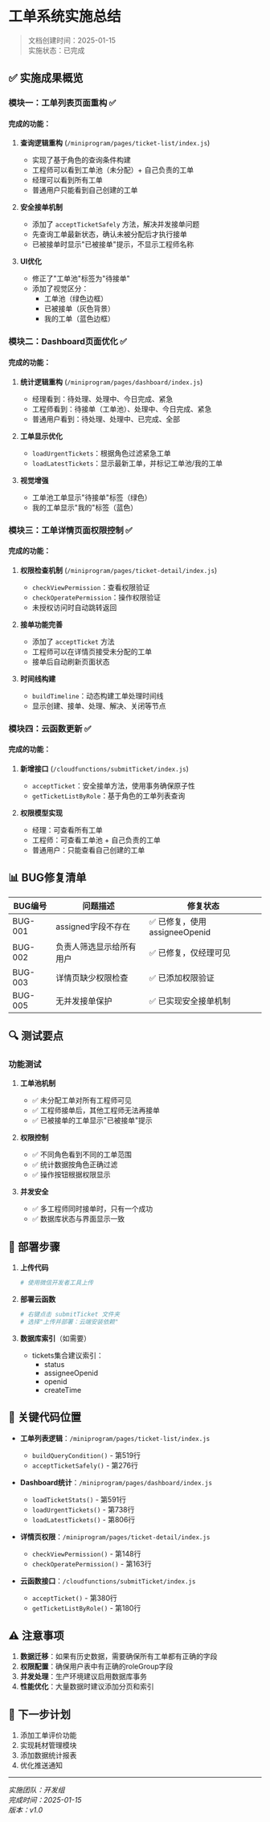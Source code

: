 # 工单系统实施总结

> 文档创建时间：2025-01-15  
> 实施状态：已完成

## ✅ 实施成果概览

### 模块一：工单列表页面重构 ✅

#### 完成的功能：
1. **查询逻辑重构** (`/miniprogram/pages/ticket-list/index.js`)
   - 实现了基于角色的查询条件构建
   - 工程师可以看到工单池（未分配）+ 自己负责的工单
   - 经理可以看到所有工单
   - 普通用户只能看到自己创建的工单

2. **安全接单机制** 
   - 添加了 `acceptTicketSafely` 方法，解决并发接单问题
   - 先查询工单最新状态，确认未被分配后才执行接单
   - 已被接单时显示"已被接单"提示，不显示工程师名称

3. **UI优化**
   - 修正了"工单池"标签为"待接单"
   - 添加了视觉区分：
     - 工单池（绿色边框）
     - 已被接单（灰色背景）
     - 我的工单（蓝色边框）

### 模块二：Dashboard页面优化 ✅

#### 完成的功能：
1. **统计逻辑重构** (`/miniprogram/pages/dashboard/index.js`)
   - 经理看到：待处理、处理中、今日完成、紧急
   - 工程师看到：待接单（工单池）、处理中、今日完成、紧急
   - 普通用户看到：待处理、处理中、已完成、全部

2. **工单显示优化**
   - `loadUrgentTickets`：根据角色过滤紧急工单
   - `loadLatestTickets`：显示最新工单，并标记工单池/我的工单

3. **视觉增强**
   - 工单池工单显示"待接单"标签（绿色）
   - 我的工单显示"我的"标签（蓝色）

### 模块三：工单详情页面权限控制 ✅

#### 完成的功能：
1. **权限检查机制** (`/miniprogram/pages/ticket-detail/index.js`)
   - `checkViewPermission`：查看权限验证
   - `checkOperatePermission`：操作权限验证
   - 未授权访问时自动跳转返回

2. **接单功能完善**
   - 添加了 `acceptTicket` 方法
   - 工程师可以在详情页接受未分配的工单
   - 接单后自动刷新页面状态

3. **时间线构建**
   - `buildTimeline`：动态构建工单处理时间线
   - 显示创建、接单、处理、解决、关闭等节点

### 模块四：云函数更新 ✅

#### 完成的功能：
1. **新增接口** (`/cloudfunctions/submitTicket/index.js`)
   - `acceptTicket`：安全接单方法，使用事务确保原子性
   - `getTicketListByRole`：基于角色的工单列表查询

2. **权限模型实现**
   - 经理：可查看所有工单
   - 工程师：可查看工单池 + 自己负责的工单
   - 普通用户：只能查看自己创建的工单

## 📊 BUG修复清单

| BUG编号 | 问题描述 | 修复状态 |
|---------|---------|----------|
| BUG-001 | assigned字段不存在 | ✅ 已修复，使用assigneeOpenid |
| BUG-002 | 负责人筛选显示给所有用户 | ✅ 已修复，仅经理可见 |
| BUG-003 | 详情页缺少权限检查 | ✅ 已添加权限验证 |
| BUG-005 | 无并发接单保护 | ✅ 已实现安全接单机制 |

## 🔍 测试要点

### 功能测试
1. **工单池机制**
   - ✅ 未分配工单对所有工程师可见
   - ✅ 工程师接单后，其他工程师无法再接单
   - ✅ 已被接单的工单显示"已被接单"提示

2. **权限控制**
   - ✅ 不同角色看到不同的工单范围
   - ✅ 统计数据按角色正确过滤
   - ✅ 操作按钮根据权限显示

3. **并发安全**
   - ✅ 多工程师同时接单时，只有一个成功
   - ✅ 数据库状态与界面显示一致

## 🚀 部署步骤

1. **上传代码**
   ```bash
   # 使用微信开发者工具上传
   ```

2. **部署云函数**
   ```bash
   # 右键点击 submitTicket 文件夹
   # 选择"上传并部署：云端安装依赖"
   ```

3. **数据库索引**（如需要）
   - tickets集合建议索引：
     - status
     - assigneeOpenid
     - openid
     - createTime

## 📝 关键代码位置

- **工单列表逻辑**：`/miniprogram/pages/ticket-list/index.js`
  - `buildQueryCondition()` - 第519行
  - `acceptTicketSafely()` - 第276行

- **Dashboard统计**：`/miniprogram/pages/dashboard/index.js`
  - `loadTicketStats()` - 第591行
  - `loadUrgentTickets()` - 第738行
  - `loadLatestTickets()` - 第806行

- **详情页权限**：`/miniprogram/pages/ticket-detail/index.js`
  - `checkViewPermission()` - 第148行
  - `checkOperatePermission()` - 第163行

- **云函数接口**：`/cloudfunctions/submitTicket/index.js`
  - `acceptTicket()` - 第380行
  - `getTicketListByRole()` - 第180行

## ⚠️ 注意事项

1. **数据迁移**：如果有历史数据，需要确保所有工单都有正确的字段
2. **权限配置**：确保用户表中有正确的roleGroup字段
3. **并发处理**：生产环境建议启用数据库事务
4. **性能优化**：大量数据时建议添加分页和索引

## 🎯 下一步计划

1. 添加工单评价功能
2. 实现耗材管理模块
3. 添加数据统计报表
4. 优化推送通知

---

*实施团队：开发组*  
*完成时间：2025-01-15*  
*版本：v1.0*